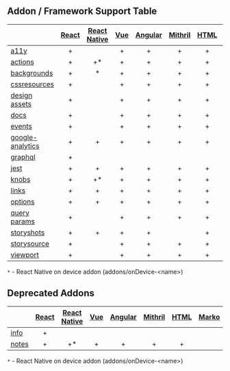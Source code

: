 ## Addon / Framework Support Table

|                                             | [React](app/react) | [React Native](app/react-native) | [Vue](app/vue) | [Angular](app/angular) | [Mithril](app/mithril) | [HTML](app/html) | [Marko](app/marko) | [Svelte](app/svelte) | [Riot](app/riot) | [Ember](app/ember) | [Preact](app/preact) | [Rax](app/rax) |
| ------------------------------------------- | :----------------: | :------------------------------: | :------------: | :--------------------: | :--------------------: | :--------------: | :----------------: | :------------------: | :--------------: | :----------------: | :------------------: | -------------- |
| [a11y](addons/a11y)                         |         +          |                                  |       +        |           +            |           +            |        +         |         +          |          +           |        +         |         +          |          +           | +              |
| [actions](addons/actions)                   |         +          |               +\*                |       +        |           +            |           +            |        +         |         +          |          +           |        +         |         +          |          +           | +              |
| [backgrounds](addons/backgrounds)           |         +          |                \*                |       +        |           +            |           +            |        +         |         +          |          +           |        +         |         +          |          +           | +              |
| [cssresources](addons/cssresources)         |         +          |                                  |       +        |           +            |           +            |        +         |         +          |          +           |        +         |         +          |          +           | +              |
| [design assets](addons/design-assets)       |         +          |                                  |       +        |           +            |           +            |        +         |         +          |          +           |        +         |         +          |          +           | +              |
| [docs](addons/docs)                         |         +          |                                  |       +        |           +            |           +            |        +         |         +          |          +           |        +         |         +          |          +           | +              |
| [events](addons/events)                     |         +          |                                  |       +        |           +            |           +            |        +         |         +          |                      |                  |         +          |          +           | +              |
| [google-analytics](addons/google-analytics) |         +          |                +                 |       +        |           +            |           +            |        +         |         +          |          +           |        +         |         +          |          +           | +              |
| [graphql](addons/graphql)                   |         +          |                                  |                |                        |                        |                  |                    |                      |                  |                    |                      |                |
| [jest](addons/jest)                         |         +          |                +                 |       +        |           +            |           +            |        +         |         +          |          +           |        +         |         +          |          +           | +              |
| [knobs](addons/knobs)                       |         +          |               +\*                |       +        |           +            |           +            |        +         |         +          |          +           |        +         |         +          |          +           | +              |
| [links](addons/links)                       |         +          |                +                 |       +        |           +            |           +            |        +         |                    |          +           |        +         |         +          |          +           | +              |
| [options](addons/options)                   |         +          |                +                 |       +        |           +            |           +            |        +         |                    |          +           |        +         |         +          |          +           | +              |
| [query params](addons/queryparams)          |         +          |                                  |       +        |           +            |           +            |        +         |         +          |          +           |        +         |         +          |          +           | +              |
| [storyshots](addons/storyshots)             |         +          |                +                 |       +        |           +            |                        |        +         |                    |          +           |        +         |                    |          +           | +              |
| [storysource](addons/storysource)           |         +          |                                  |       +        |           +            |           +            |        +         |         +          |          +           |        +         |         +          |          +           | +              |
| [viewport](addons/viewport)                 |         +          |                                  |       +        |           +            |           +            |        +         |         +          |          +           |        +         |         +          |          +           | +              |

`*`  - React Native on device addon (addons/onDevice-\<name>)

## Deprecated Addons

|                                             | [React](app/react) | [React Native](app/react-native) | [Vue](app/vue) | [Angular](app/angular) | [Mithril](app/mithril) | [HTML](app/html) | [Marko](app/marko) | [Svelte](app/svelte) | [Riot](app/riot) | [Ember](app/ember) | [Preact](app/preact) | [Rax](app/rax) |
| ------------------------------------------- | :----------------: | :------------------------------: | :------------: | :--------------------: | :--------------------: | :--------------: | :----------------: | :------------------: | :--------------: | :----------------: | :------------------: | -------------- |
| [info](https://github.com/storybookjs/storybook/tree/master/addons/info)                     |         +          |                                  |                |                        |                        |                  |                    |                      |                  |                    |                      |                |
| [notes](https://github.com/storybookjs/storybook/tree/master/addons/notes)                   |         +          |               +\*                |       +        |           +            |           +            |        +         |                    |          +           |        +         |         +          |          +           | +              |

`*`  - React Native on device addon (addons/onDevice-\<name>)
